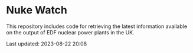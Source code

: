 # Nuke Watch

This repository includes code for retrieving the latest information available on the output of EDF nuclear power plants in the UK.

Last updated: 2023-08-22 20:08